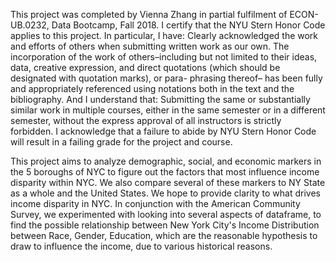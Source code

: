 This project was completed by Vienna Zhang in partial fulfilment of ECON-UB.0232, Data Bootcamp, Fall 2018. I certify that the NYU Stern Honor Code applies to this project. In particular, I have:
Clearly acknowledged the work and efforts of others when submitting written work as our own. The incorporation of the work of others–including but not limited to their ideas, data, creative expression, and direct quotations (which should be designated with quotation marks), or para- phrasing thereof– has been fully and appropriately referenced using notations both in the text and the bibliography.
And I understand that:
Submitting the same or substantially similar work in multiple courses, either in the same semester or in a different semester, without the express approval of all instructors is strictly forbidden.
I acknowledge that a failure to abide by NYU Stern Honor Code will result in a failing grade for the project and course.

This project aims to analyze demographic, social, and economic markers in the 5 boroughs of NYC to figure out the factors that most influence income disparity within NYC. We also compare several of these markers to NY State as a whole and the United States. We hope to provide clarity to what drives income disparity in NYC. In conjunction with the American Community Survey, we experimented with looking into several aspects of dataframe, to find the possible relationship between New York City's Income Distribution between Race, Gender, Education, which are the reasonable hypothesis to draw to influence the income, due to various historical reasons.
